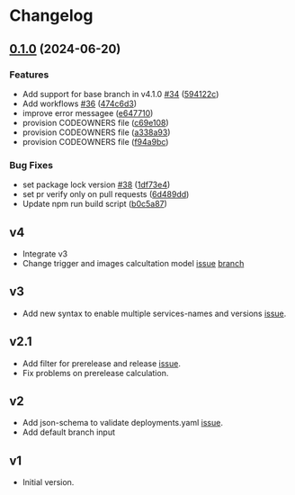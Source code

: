 # Changelog

## [0.1.0](https://github.com/prefapp/action-deployment-dispatch/compare/0.0.1...v0.1.0) (2024-06-20)


### Features

* Add support for base branch in v4.1.0 [#34](https://github.com/prefapp/action-deployment-dispatch/issues/34) ([594122c](https://github.com/prefapp/action-deployment-dispatch/commit/594122cb80c1e6e6070f435a908bc0fb04485cdb))
* Add workflows [#36](https://github.com/prefapp/action-deployment-dispatch/issues/36) ([474c6d3](https://github.com/prefapp/action-deployment-dispatch/commit/474c6d3e54b6ada01f23ddf8607cd38d936d02ce))
* improve error messagee ([e647710](https://github.com/prefapp/action-deployment-dispatch/commit/e64771054ed00e725100c9c5f7e2730068a34687))
* provision CODEOWNERS file ([c69e108](https://github.com/prefapp/action-deployment-dispatch/commit/c69e108e065b9753ee4b045936a9a9a32c6385d7))
* provision CODEOWNERS file ([a338a93](https://github.com/prefapp/action-deployment-dispatch/commit/a338a932b00843144d436d264ef25037c125467f))
* provision CODEOWNERS file ([f94a9bc](https://github.com/prefapp/action-deployment-dispatch/commit/f94a9bc96fe9243c026812795654d03a8942d7f2))


### Bug Fixes

* set package lock version [#38](https://github.com/prefapp/action-deployment-dispatch/issues/38) ([1df73e4](https://github.com/prefapp/action-deployment-dispatch/commit/1df73e472c8a75c7160495f188e05c5fb3939f0a))
* set pr verify only on pull requests ([6d489dd](https://github.com/prefapp/action-deployment-dispatch/commit/6d489dd0be7a5b9ef22c8bcd39598ad3beefb1ee))
* Update npm run build script ([b0c5a87](https://github.com/prefapp/action-deployment-dispatch/commit/b0c5a872c8a049255f1e97339b46d4e11b0898a3))

## v4

- Integrate v3
- Change trigger and images calcultation model [issue](https://github.com/prefapp/action-deployment-dispatch/issues/19) [branch](https://github.com/prefapp/action-deployment-dispatch/tree/feature/ensemble-dispatch)

## v3

- Add new syntax to enable multiple services-names and versions [issue](https://github.com/prefapp/action-deployment-dispatch/issues/16).


## v2.1

- Add filter for prerelease and release [issue](https://github.com/prefapp/action-deployment-dispatch/issues/22).
- Fix problems on prerelease calculation. 

## v2

- Add json-schema to validate deployments.yaml [issue](https://github.com/prefapp/action-deployment-dispatch/issues/11).
- Add default branch input

## v1

- Initial version.
